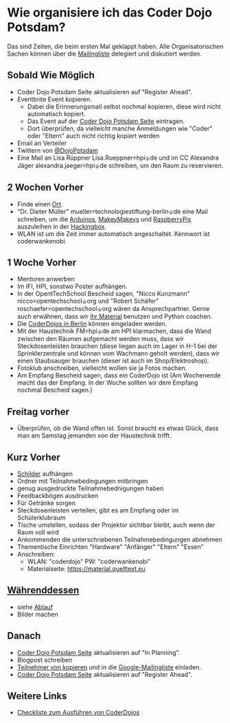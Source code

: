 Wie organisiere ich das Coder Dojo Potsdam?
===========================================

Das sind Zeiten, die beim ersten Mal geklappt haben.
Alle Organisatorischen Sachen können über die [Mailingliste](https://groups.google.com/forum/#!forum/coderdojopotsdam-discuss) delegiert und diskutiert werden. 

Sobald Wie Möglich
------------------

- Coder Dojo Potsdam Seite aktualisieren auf "Register Ahead".
- Eventbrite Event kopieren.
	- Dabei die Erinnerungsmail selbst nochmal kopieren, diese wird nicht automatisch kopiert.
	- Das Event auf der [Coder Dojo Potsdam Seite](https://coderdojopotsdam.github.io) eintragen.
	- Dort überprüfen, da vielleicht manche Anmeldungen wie "Coder" oder "Eltern" auch nicht richtig kopiert werden
- Email an Verteiler
- Twittern von [@DojoPotsdam](https://twitter.com/DojoPotsdam)
- Eine Mail an Lisa Rüppner Lisa.Rueppner⍟hpi⚜de und im CC Alexandra Jäger alexandra.jaeger⍟hpi⚜de  schreiben, um den Raum zu reservieren.
 
2 Wochen Vorher
---------------

- Finde einen [Ort](Orte.md).
- "Dr. Dieter Müller" mueller⍟technologiestiftung-berlin⚜de eine Mail schreiben, um die [Arduinos](http://arduino.cc/), [MakeyMakeys](http://www.makeymakey.com/) und [RaspberryPis](http://www.raspberrypi.org/) auszuleihen in der [Hackingbox](https://www.technologiestiftung-berlin.de/de/top-themen/work/hacking-box/).
- WLAN ist um die Zeit immer automatisch angeschaltet. Kennwort ist coderwankenobi.

1 Woche Vorher
--------------

- Mentoren anwerben
- Im IFI, HPI, sonstwo Poster aufhängen.
- In der OpentTechSchool Bescheid sagen, "Nicco Kunzmann" nicco⍟opentechschool⚜org und "Robert Schäfer" roschaefer⍟opentechschool⚜org wären da Ansprechpartner. Gerne auch erwähnen, dass wir [ihr Material](http://www.opentechschool.org/material.html) benutzen und Python coachen.
- Die [CoderDojos in Berlin](https://groups.google.com/forum/#!forum/coderdojo-berlin-discussion) können eingeladen werden.
- Mit der Haustechnik FM⍟hpi⚜de am HPI klarmachen, dass die Wand zwischen den Räumen aufgemacht werden muss, dass wir Steckdosenleisten brauchen (diese liegen auch im Lager in H-1 bei der Sprinklerzentrale und können vom Wachmann geholt werden), dass wir einen Staubsauger brauchen (dieser ist auch im Shop/Elektroshop).
- Fotoklub anschreiben, vielleicht wollen sie ja Fotos machen.
- Am Empfang Bescheid sagen, dass ein CoderDojo ist (Am Wochenende macht das der Empfang. In der Woche sollten wir dem Empfang nochmal Bescheid sagen.)

Freitag vorher
--------------

- Überprüfen, ob die Wand offen ist. Sonst braucht es etwas Glück, dass man am Samstag jemanden von der Haustechnik trifft.

Kurz Vorher
-----------

- [Schilder](logo/schilder) aufhängen
- Ordner mit Teilnahmebedingungen mitbringen
- genug ausgedruckte Teilnahmebednigungen haben
- Feedbackbögen ausdrucken
- Für Getränke sorgen
- Steckdosenleisten verteilen, gibt es am Empfang oder im Schülerklubraum
- Tische umstellen, sodass der Projektor sichtbar bleibt, auch wenn der Raum voll wird
- Ankommenden die unterschriebenen Teilnahmebedingungen abnehmen
- Thementische Einrichten "Hardware" "Anfänger" "Eltern" "Essen"
- Anschreiben:
  - WLAN: "coderdojo" PW: "coderwankenobi"
  - Materialseite: https://material.quelltext.eu

[Währenddessen](Ablauf.md)
--------------------------
- siehe [Ablauf](Ablauf.md)
- Bilder machen

Danach
------

- [Coder Dojo Potsdam Seite](https://coderdojopotsdam.github.io) aktualisieren auf "In Planning".
- Blogpost schreiben
- [Teilnehmer von kopieren](zenmitglieder-zum-verteiler-hinzufuegen) und in die [Google-Mailingliste](https://groups.google.com/forum/#!forum/coderdojopotsdam) einladen.
- [Coder Dojo Potsdam Seite](https://coderdojopotsdam.github.io) aktualisieren auf "Register Ahead".

Weitere Links
-------------

- [Checkliste zum Ausführen von CoderDojos](https://github.com/richardmacduff/coderDojoTools)
